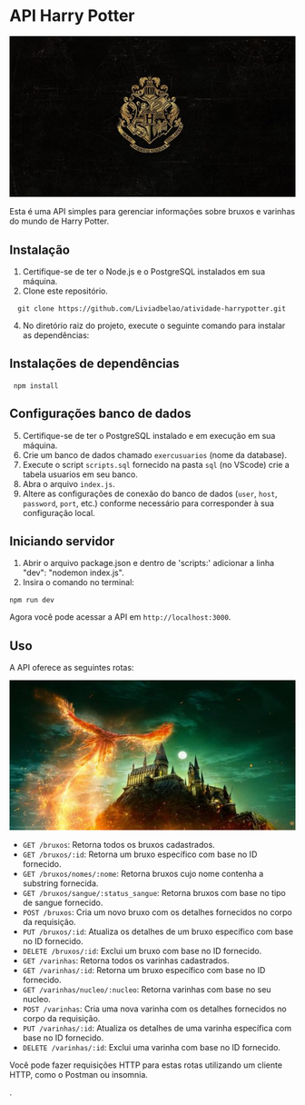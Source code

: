 # API Harry Potter
![Imagem principal](./images/hogwarts.jpg)

Esta é uma API simples para gerenciar informações sobre bruxos e varinhas do mundo de Harry Potter.

## Instalação

1. Certifique-se de ter o Node.js e o PostgreSQL instalados em sua máquina.
2. Clone este repositório.
  ```
    git clone https://github.com/Liviadbelao/atividade-harrypotter.git
  ```
  
4. No diretório raiz do projeto, execute o seguinte comando para instalar as dependências:
## Instalações de dependências
```
 npm install
```
## Configurações banco de dados
5. Certifique-se de ter o PostgreSQL instalado e em execução em sua máquina.
6. Crie um banco de dados chamado `exercusuarios` (nome da database).
7. Execute o script `scripts.sql` fornecido na pasta `sql` (no VScode) crie a tabela usuarios em seu banco.
8. Abra o arquivo `index.js`.
9. Altere as configurações de conexão do banco de dados (`user`, `host`, `password`, `port`, etc.) conforme necessário para corresponder à sua configuração local.

## Iniciando servidor 
1. Abrir o arquivo package.json e dentro de 'scripts:' adicionar a linha  "dev": "nodemon index.js".
2. Insira o comando no terminal:
```
npm run dev
```


Agora você pode acessar a API em `http://localhost:3000`.

## Uso

A API oferece as seguintes rotas:


![foto representativa de hogwarts](./images/fenixHarryPotter.jpg)

- `GET /bruxos`: Retorna todos os bruxos cadastrados.
- `GET /bruxos/:id`: Retorna um bruxo específico com base no ID fornecido.
- `GET /bruxos/nomes/:nome`: Retorna bruxos cujo nome contenha a substring fornecida.
- `GET /bruxos/sangue/:status_sangue`: Retorna bruxos com base no tipo de sangue fornecido.
- `POST /bruxos`: Cria um novo bruxo com os detalhes fornecidos no corpo da requisição.
- `PUT /bruxos/:id`: Atualiza os detalhes de um bruxo específico com base no ID fornecido.
- `DELETE /bruxos/:id`: Exclui um bruxo com base no ID fornecido.
- `GET /varinhas`: Retorna todos os varinhas cadastrados.
- `GET /varinhas/:id`: Retorna um bruxo específico com base no ID fornecido.
- `GET /varinhas/nucleo/:nucleo`: Retorna varinhas com base no seu nucleo.
- `POST /varinhas`: Cria uma nova varinha com os detalhes fornecidos no corpo da requisição.
- `PUT /varinhas/:id`: Atualiza os detalhes de uma varinha específica com base no ID fornecido.
- `DELETE /varinhas/:id`: Exclui uma varinha com base no ID fornecido.


Você pode fazer requisições HTTP para estas rotas utilizando um cliente HTTP, como o Postman ou insomnia.

.
